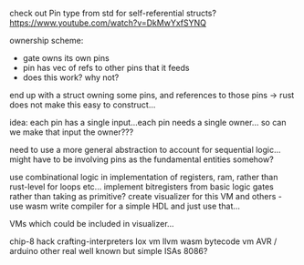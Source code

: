 check out Pin type from std for self-referential structs?
https://www.youtube.com/watch?v=DkMwYxfSYNQ

ownership scheme:

- gate owns its own pins
- pin has vec of refs to other pins that it feeds
- does this work? why not?

end up with a struct owning some pins, and references to those pins -> rust does not make this easy to construct...

idea:
each pin has a single input...each pin needs a single owner...
so can we make that input the owner???

need to use a more general abstraction to account for sequential logic...
might have to be involving pins as the fundamental entities somehow?

use combinational logic in implementation of registers, ram, rather than rust-level for loops etc...
implement bitregisters from basic logic gates rather than taking as primitive?
create visualizer for this VM and others - use wasm
write compiler for a simple HDL and just use that...

VMs which could be included in visualizer...

chip-8
hack
crafting-interpreters lox vm
llvm
wasm bytecode vm
AVR / arduino
other real well known but simple ISAs
8086?
